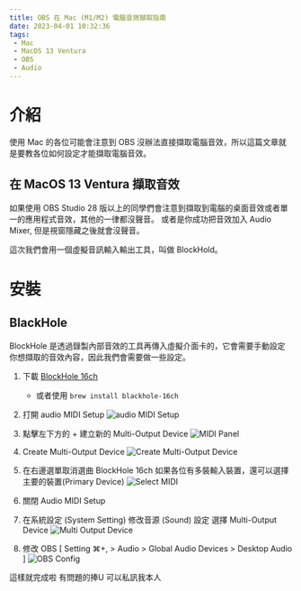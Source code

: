 ```yaml
---
title: OBS 在 Mac (M1/M2) 電腦音效擷取指南
date: 2023-04-01 10:32:36
tags:
 - Mac
 - MacOS 13 Ventura
 - OBS
 - Audio
---
```


# 介紹

使用 Mac 的各位可能會注意到 OBS 沒辦法直接擷取電腦音效，所以這篇文章就是要教各位如何設定才能擷取電腦音效。

## 在 MacOS 13 Ventura 擷取音效

如果使用 OBS Studio 28 版以上的同學們會注意到擷取到電腦的桌面音效或者單一的應用程式音效，其他的一律都沒聲音。
或者是你成功把音效加入 Audio Mixer, 但是視窗隱藏之後就會沒聲音。

這次我們會用一個虛擬音訊輸入輸出工具，叫做 BlockHold。

# 安裝

<!-- more -->

## BlackHole

BlockHole 是透過錄製內部音效的工具再傳入虛擬介面卡的，它會需要手動設定你想擷取的音效內容，因此我們會需要做一些設定。

1. 下載 [BlockHole 16ch](https://existential.audio/blackhole/)
   - 或者使用 `brew install blackhole-16ch`

2. 打開 audio MIDI Setup
    ![audio MIDI Setup](audio-midi-setup-open.png)

3. 點擊左下方的 + 建立新的 Multi-Output Device
    ![MIDI Panel](midi-setup-panel.png)

4. Create Multi-Output Device
    ![Create Multi-Output Device](create-multi-output-deivce.png)

5. 在右邊選單取消選曲 BlockHole 16ch
    如果各位有多裝輸入裝置，還可以選擇主要的裝置(Primary Device)
    ![Select MIDI](midi-select.png)
6. 關閉 Audio MIDI Setup

7. 在系統設定 (System Setting) 修改音源 (Sound) 設定
    選擇 Multi-Output Device
    ![Multi Output Device](select-mo.png)
8. 修改 OBS [ Setting ⌘+, > Audio > Global Audio Devices > Desktop Audio ]
    ![OBS Config](obs-config.png)

這樣就完成啦
有問題的捧U 可以私訊我本人
